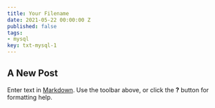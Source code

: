 ```yaml
---
title: Your Filename
date: 2021-05-22 00:00:00 Z
published: false
tags:
- mysql
key: txt-mysql-1
---
```


## A New Post

Enter text in [Markdown](http://daringfireball.net/projects/markdown/). Use the toolbar above, or click the **?** button for formatting help.

